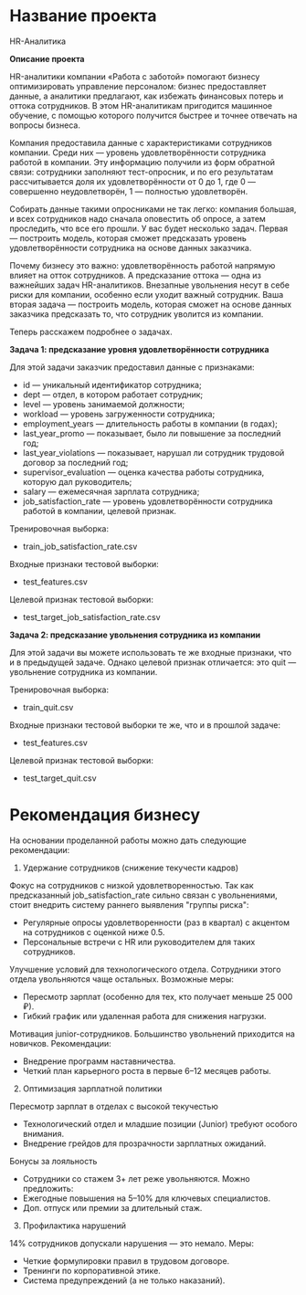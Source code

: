 # **Название проекта**

HR-Аналитика

**Описание проекта**

HR-аналитики компании «Работа с заботой» помогают бизнесу оптимизировать управление персоналом: бизнес предоставляет данные, а аналитики предлагают, как избежать финансовых потерь и оттока сотрудников. В этом HR-аналитикам пригодится машинное обучение, с помощью которого получится быстрее и точнее отвечать на вопросы бизнеса.

Компания предоставила данные с характеристиками сотрудников компании. Среди них — уровень удовлетворённости сотрудника работой в компании. Эту информацию получили из форм обратной связи: сотрудники заполняют тест-опросник, и по его результатам рассчитывается доля их удовлетворённости от 0 до 1, где 0 — совершенно неудовлетворён, 1 — полностью удовлетворён. 

Собирать данные такими опросниками не так легко: компания большая, и всех сотрудников надо сначала оповестить об опросе, а затем проследить, что все его прошли. 
У вас будет несколько задач. Первая — построить модель, которая сможет предсказать уровень удовлетворённости сотрудника на основе данных заказчика. 

Почему бизнесу это важно: удовлетворённость работой напрямую влияет на отток сотрудников. А предсказание оттока — одна из важнейших задач HR-аналитиков. Внезапные увольнения несут в себе риски для компании, особенно если уходит важный сотрудник.
Ваша вторая задача — построить модель, которая сможет на основе данных заказчика предсказать то, что сотрудник уволится из компании.

Теперь расскажем подробнее о задачах.

**Задача 1: предсказание уровня удовлетворённости сотрудника** 
    
Для этой задачи заказчик предоставил данные с признаками:

* id — уникальный идентификатор сотрудника;
* dept — отдел, в котором работает сотрудник;
* level — уровень занимаемой должности;
* workload — уровень загруженности сотрудника;
* employment_years — длительность работы в компании (в годах);
* last_year_promo — показывает, было ли повышение за последний год;
* last_year_violations — показывает, нарушал ли сотрудник трудовой договор за последний год;
* supervisor_evaluation — оценка качества работы сотрудника, которую дал руководитель;
* salary — ежемесячная зарплата сотрудника;
* job_satisfaction_rate — уровень удовлетворённости сотрудника работой в компании, целевой признак.

Тренировочная выборка:

* train_job_satisfaction_rate.csv

Входные признаки тестовой выборки:

* test_features.csv

Целевой признак тестовой выборки:

* test_target_job_satisfaction_rate.csv

**Задача 2: предсказание увольнения сотрудника из компании**

Для этой задачи вы можете использовать те же входные признаки, что и в предыдущей задаче. Однако целевой признак отличается: это quit — увольнение сотрудника из компании.

Тренировочная выборка:

* train_quit.csv

Входные признаки тестовой выборки те же, что и в прошлой задаче:

* test_features.csv

Целевой признак тестовой выборки:

* test_target_quit.csv

# **Рекомендация бизнесу**

На основании проделанной работы можно дать следующие рекомендации:

1. Удержание сотрудников (снижение текучести кадров)

Фокус на сотрудников с низкой удовлетворенностью.
Так как предсказанный job_satisfaction_rate сильно связан с увольнениями, стоит внедрить систему раннего выявления "группы риска":

* Регулярные опросы удовлетворенности (раз в квартал) с акцентом на сотрудников с оценкой ниже 0.5.
* Персональные встречи с HR или руководителем для таких сотрудников.

Улучшение условий для технологического отдела.
Сотрудники этого отдела увольняются чаще остальных. Возможные меры:
* Пересмотр зарплат (особенно для тех, кто получает меньше 25 000 ₽).
* Гибкий график или удаленная работа для снижения нагрузки.

Мотивация junior-сотрудников.
Большинство увольнений приходится на новичков. Рекомендации:

* Внедрение программ наставничества.
* Четкий план карьерного роста в первые 6–12 месяцев работы.

2. Оптимизация зарплатной политики


Пересмотр зарплат в отделах с высокой текучестью
* Технологический отдел и младшие позиции (Junior) требуют особого внимания.
* Внедрение грейдов для прозрачности зарплатных ожиданий.

Бонусы за лояльность

* Сотрудники со стажем 3+ лет реже увольняются. Можно предложить:
* Ежегодные повышения на 5–10% для ключевых специалистов.
* Доп. отпуск или премии за длительный стаж.

3. Профилактика нарушений

14% сотрудников допускали нарушения — это немало. Меры:

* Четкие формулировки правил в трудовом договоре.
* Тренинги по корпоративной этике.
* Система предупреждений (а не только наказаний).
